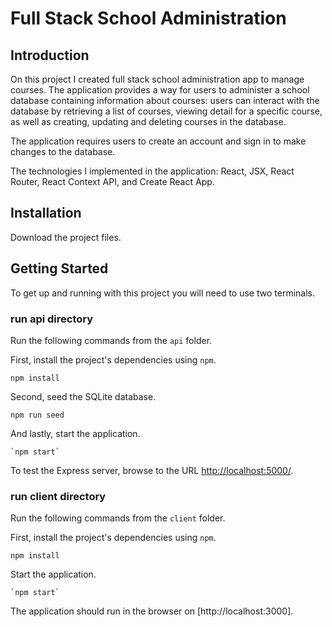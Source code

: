 # Full Stack School Administration

## Introduction

On this project I created full stack school administration app to manage courses. The  application provides a way for users to administer a school database containing information about courses: users can interact with the database by retrieving a list of courses, viewing detail for a specific course, as well as creating, updating and deleting courses in the database.

 The application  requires users to create an account and sign in to make changes to the database. 

The technologies I implemented in the application: React, JSX, React Router, React Context API, and Create React App.

## Installation 

Download the project files.


## Getting Started

To get up and running with this project you will need to use two terminals.

### run api directory

Run the following commands from the `api` folder.

First, install the project's dependencies using `npm`.

```
npm install

```

Second, seed the SQLite database.

```
npm run seed
```

And lastly, start the application.

```
`npm start`
```

To test the Express server, browse to the URL [http://localhost:5000/](http://localhost:5000/).

### run client directory

Run the following commands from the `client` folder.

First, install the project's dependencies using `npm`.

```
npm install

```

Start the application.

```
`npm start`
```

The application  should run in the browser  on [http://localhost:3000].
